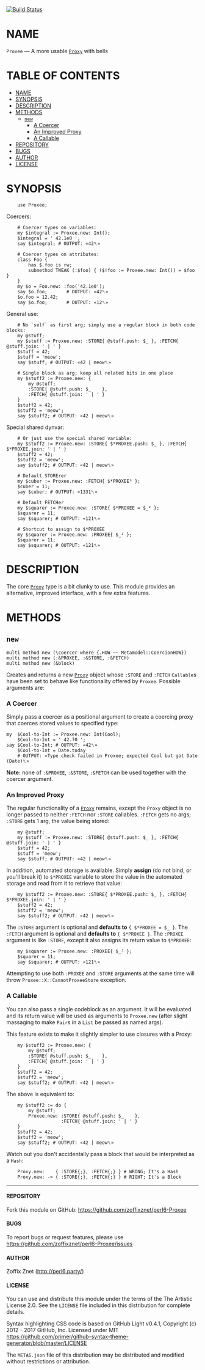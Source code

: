 [![Build Status](https://travis-ci.org/zoffixznet/perl6-Proxee.svg)](https://travis-ci.org/zoffixznet/perl6-Proxee)

# NAME

`Proxee` — A more usable [`Proxy`](https://docs.perl6.org/type/Proxy) with bells

# TABLE OF CONTENTS
- [NAME](#name)
- [SYNOPSIS](#synopsis)
- [DESCRIPTION](#description)
- [METHODS](#methods)
    - [`new`](#new)
        - [A Coercer](#a-coercer)
        - [An Improved Proxy](#an-improved-proxy)
        - [A Callable](#a-callable)
- [REPOSITORY](#repository)
- [BUGS](#bugs)
- [AUTHOR](#author)
- [LICENSE](#license)

# SYNOPSIS

```perl-6
    use Proxee;
```

Coercers:

```perl-6
    # Coercer types on variables:
    my $integral := Proxee.new: Int();
    $integral = ' 42.1e0 ';
    say $integral; # OUTPUT: «42␤»

    # Coercer types on attributes:
    class Foo {
        has $.foo is rw;
        submethod TWEAK (:$foo) { ($!foo := Proxee.new: Int()) = $foo }
    }
    my $o = Foo.new: :foo('42.1e0');
    say $o.foo;       # OUTPUT: «42␤»
    $o.foo = 12.42;
    say $o.foo;       # OUTPUT: «12␤»
```

General use:

```perl-6
    # No `self` as first arg; simply use a regular block in both code blocks:
    my @stuff;
    my $stuff := Proxee.new: :STORE{ @stuff.push: $_ }, :FETCH{ @stuff.join: ' | ' }
    $stuff = 42;
    $stuff = 'meow';
    say $stuff; # OUTPUT: «42 | meow␤»

    # Single block as arg; keep all related bits in one place
    my $stuff2 := Proxee.new: {
        my @stuff;
        :STORE{ @stuff.push: $_    },
        :FETCH{ @stuff.join: ' | ' }
    }
    $stuff2 = 42;
    $stuff2 = 'meow';
    say $stuff2; # OUTPUT: «42 | meow␤»
```

Special shared dynvar:

```perl-6
    # Or just use the special shared variable:
    my $stuff2 := Proxee.new: :STORE{ $*PROXEE.push: $_ }, :FETCH{ $*PROXEE.join: ' | ' }
    $stuff2 = 42;
    $stuff2 = 'meow';
    say $stuff2; # OUTPUT: «42 | meow␤»

    # Default STORErer
    my $cuber := Proxee.new: :FETCH{ $*PROXEE³ };
    $cuber = 11;
    say $cuber; # OUTPUT: «1331␤»

    # Default FETCHer
    my $squarer := Proxee.new: :STORE{ $*PROXEE = $_² };
    $squarer = 11;
    say $squarer; # OUTPUT: «121␤»

    # Shortcut to assign to $*PROXEE
    my $squarer := Proxee.new: :PROXEE{ $_² };
    $squarer = 11;
    say $squarer; # OUTPUT: «121␤»
```

# DESCRIPTION

The core [`Proxy`](https://docs.perl6.org/type/Proxy) type is a bit clunky to use. This module
provides an alternative, improved interface, with a few extra features.

# METHODS

## `new`

```perl-6
multi method new (\coercer where {.HOW ~~ Metamodel::CoercionHOW})
multi method new (:&PROXEE, :&STORE, :&FETCH)
multi method new (&block)
```

Creates and returns a new [`Proxy`](https://docs.perl6.org/type/Proxy) object
whose `:STORE` and `:FETCH` `Callable`s have been set to behave like
functionality offered by `Proxee`. Possible arguments are:

### A Coercer

Simply pass a coercer as a positional argument to create a coercing proxy that
coerces stored values to specified type:

```perl-6
my  $Cool-to-Int := Proxee.new: Int(Cool);
    $Cool-to-Int = ' 42.70 ';
say $Cool-to-Int; # OUTPUT: «42␤»
    $Cool-to-Int = Date.today
    # OUTPUT: «Type check failed in Proxee; expected Cool but got Date (Date)␤»
```

**Note:** none of `:&PROXEE`, `:&STORE`, `:&FETCH` can be used together
with the coercer argument.

### An Improved Proxy

The regular functionality of a [`Proxy`](https://docs.perl6.org/type/Proxy)
remains, except the `Proxy` object is no longer passed to neither `:FETCH`
nor `:STORE` callables. `:FETCH` gets no args; `:STORE` gets 1 arg, the value
being stored:

```perl-6
    my @stuff;
    my $stuff := Proxee.new: :STORE{ @stuff.push: $_ }, :FETCH{ @stuff.join: ' | ' }
    $stuff = 42;
    $stuff = 'meow';
    say $stuff; # OUTPUT: «42 | meow␤»
```

In addition, automated storage is available. Simply **assign** (do not bind, or
you'll break it) to `$*PROXEE` variable to store the value in the automated
storage and read from it to retrieve that value:

```
    my $stuff2 := Proxee.new: :STORE{ $*PROXEE.push: $_ }, :FETCH{ $*PROXEE.join: ' | ' }
    $stuff2 = 42;
    $stuff2 = 'meow';
    say $stuff2; # OUTPUT: «42 | meow␤»
```

The `:STORE` argument is optional and **defaults to** `{ $*PROXEE = $_ }`.
The `:FETCH` argument is optional and **defaults to** `{ $*PROXEE }`.
The `:PROXEE` argument is like `:STORE`, except it also assigns its return
value to `$*PROXEE`:

```perl-6
    my $squarer := Proxee.new: :PROXEE{ $_² };
    $squarer = 11;
    say $squarer; # OUTPUT: «121␤»
```

Attempting to use both `:PROXEE` and `:STORE` arguments at the same time
will throw `Proxee::X::CannotProxeeStore` exception.

### A Callable

You can also pass a single codeblock as an argument. It will be evaluated
and its return value will be used as arguments to `Proxee.new` (after slight
massaging to make `Pair`s in a `List` be passed as named args).

This feature exists to make it slightly simpler to use closures with a Proxy:

```perl-6
    my $stuff2 := Proxee.new: {
        my @stuff;
        :STORE{ @stuff.push: $_    },
        :FETCH{ @stuff.join: ' | ' }
    }
    $stuff2 = 42;
    $stuff2 = 'meow';
    say $stuff2; # OUTPUT: «42 | meow␤»
```

The above is equivalent to:

```perl-6
    my $stuff2 := do {
        my @stuff;
        Proxee.new: :STORE{ @stuff.push: $_    },
                    :FETCH{ @stuff.join: ' | ' }
    }
    $stuff2 = 42;
    $stuff2 = 'meow';
    say $stuff2; # OUTPUT: «42 | meow␤»
```

Watch out you don't accidentally pass a block that would be interpreted
as a `Hash`:

```perl-6
    Proxy.new:    { :STORE{;}, :FETCH{;} } # WRONG; It's a Hash
    Proxy.new: -> { :STORE{;}, :FETCH{;} } # RIGHT; It's a Block
```

----

#### REPOSITORY

Fork this module on GitHub:
https://github.com/zoffixznet/perl6-Proxee

#### BUGS

To report bugs or request features, please use
https://github.com/zoffixznet/perl6-Proxee/issues

#### AUTHOR

Zoffix Znet (http://perl6.party/)

#### LICENSE

You can use and distribute this module under the terms of the
The Artistic License 2.0. See the `LICENSE` file included in this
distribution for complete details.

Syntax highlighting CSS code is based on GitHub Light v0.4.1,
Copyright (c) 2012 - 2017 GitHub, Inc. Licensed under MIT
https://github.com/primer/github-syntax-theme-generator/blob/master/LICENSE

The `META6.json` file of this distribution may be distributed and modified
without restrictions or attribution.
